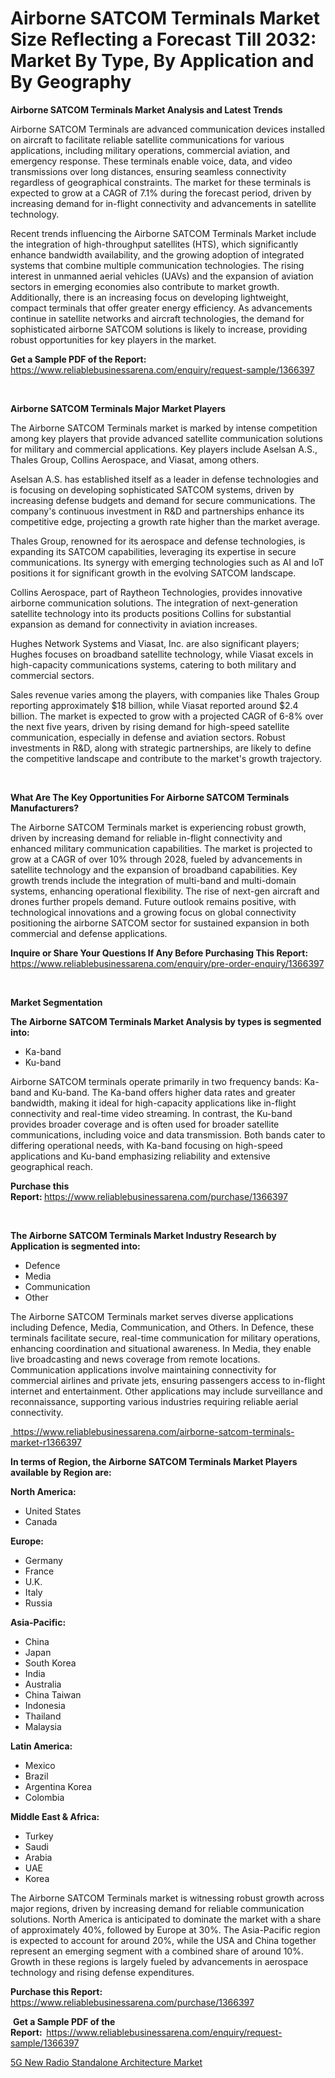 <p><h1>Airborne SATCOM Terminals Market Size Reflecting a Forecast Till 2032: Market By Type, By Application and By Geography</h1></p><p><strong>Airborne SATCOM Terminals Market Analysis and Latest Trends</strong></p>
<p><p>Airborne SATCOM Terminals are advanced communication devices installed on aircraft to facilitate reliable satellite communications for various applications, including military operations, commercial aviation, and emergency response. These terminals enable voice, data, and video transmissions over long distances, ensuring seamless connectivity regardless of geographical constraints. The market for these terminals is expected to grow at a CAGR of 7.1% during the forecast period, driven by increasing demand for in-flight connectivity and advancements in satellite technology.</p><p>Recent trends influencing the Airborne SATCOM Terminals Market include the integration of high-throughput satellites (HTS), which significantly enhance bandwidth availability, and the growing adoption of integrated systems that combine multiple communication technologies. The rising interest in unmanned aerial vehicles (UAVs) and the expansion of aviation sectors in emerging economies also contribute to market growth. Additionally, there is an increasing focus on developing lightweight, compact terminals that offer greater energy efficiency. As advancements continue in satellite networks and aircraft technologies, the demand for sophisticated airborne SATCOM solutions is likely to increase, providing robust opportunities for key players in the market.</p></p>
<p><strong>Get a Sample PDF of the Report:&nbsp;</strong> <a href="https://www.reliablebusinessarena.com/enquiry/request-sample/1366397?utm_campaign=3566&utm_medium=2&utm_source=Github&utm_content=ia&utm_term=22032025&utm_id=airborne-satcom-terminals">https://www.reliablebusinessarena.com/enquiry/request-sample/1366397</a></p>
<p>&nbsp;</p>
<p><strong>Airborne SATCOM Terminals Major Market Players</strong></p>
<p><p>The Airborne SATCOM Terminals market is marked by intense competition among key players that provide advanced satellite communication solutions for military and commercial applications. Key players include Aselsan A.S., Thales Group, Collins Aerospace, and Viasat, among others.</p><p>Aselsan A.S. has established itself as a leader in defense technologies and is focusing on developing sophisticated SATCOM systems, driven by increasing defense budgets and demand for secure communications. The company's continuous investment in R&D and partnerships enhance its competitive edge, projecting a growth rate higher than the market average.</p><p>Thales Group, renowned for its aerospace and defense technologies, is expanding its SATCOM capabilities, leveraging its expertise in secure communications. Its synergy with emerging technologies such as AI and IoT positions it for significant growth in the evolving SATCOM landscape.</p><p>Collins Aerospace, part of Raytheon Technologies, provides innovative airborne communication solutions. The integration of next-generation satellite technology into its products positions Collins for substantial expansion as demand for connectivity in aviation increases.</p><p>Hughes Network Systems and Viasat, Inc. are also significant players; Hughes focuses on broadband satellite technology, while Viasat excels in high-capacity communications systems, catering to both military and commercial sectors.</p><p>Sales revenue varies among the players, with companies like Thales Group reporting approximately $18 billion, while Viasat reported around $2.4 billion. The market is expected to grow with a projected CAGR of 6-8% over the next five years, driven by rising demand for high-speed satellite communication, especially in defense and aviation sectors. Robust investments in R&D, along with strategic partnerships, are likely to define the competitive landscape and contribute to the market's growth trajectory.</p></p>
<p>&nbsp;</p>
<p><strong>What Are The Key Opportunities For Airborne SATCOM Terminals Manufacturers?</strong></p>
<p><p>The Airborne SATCOM Terminals market is experiencing robust growth, driven by increasing demand for reliable in-flight connectivity and enhanced military communication capabilities. The market is projected to grow at a CAGR of over 10% through 2028, fueled by advancements in satellite technology and the expansion of broadband capabilities. Key growth trends include the integration of multi-band and multi-domain systems, enhancing operational flexibility. The rise of next-gen aircraft and drones further propels demand. Future outlook remains positive, with technological innovations and a growing focus on global connectivity positioning the airborne SATCOM sector for sustained expansion in both commercial and defense applications.</p></p>
<p><strong>Inquire or Share Your Questions If Any Before Purchasing This Report:</strong> <a href="https://www.reliablebusinessarena.com/enquiry/pre-order-enquiry/1366397?utm_campaign=3566&utm_medium=2&utm_source=Github&utm_content=ia&utm_term=22032025&utm_id=airborne-satcom-terminals">https://www.reliablebusinessarena.com/enquiry/pre-order-enquiry/1366397</a></p>
<p>&nbsp;</p>
<p><strong>Market Segmentation</strong></p>
<p><strong>The Airborne SATCOM Terminals Market Analysis by types is segmented into:</strong></p>
<p><ul><li>Ka-band</li><li>Ku-band</li></ul></p>
<p><p>Airborne SATCOM terminals operate primarily in two frequency bands: Ka-band and Ku-band. The Ka-band offers higher data rates and greater bandwidth, making it ideal for high-capacity applications like in-flight connectivity and real-time video streaming. In contrast, the Ku-band provides broader coverage and is often used for broader satellite communications, including voice and data transmission. Both bands cater to differing operational needs, with Ka-band focusing on high-speed applications and Ku-band emphasizing reliability and extensive geographical reach.</p></p>
<p><strong>Purchase this Report:&nbsp;</strong><a href="https://www.reliablebusinessarena.com/purchase/1366397?utm_campaign=3566&utm_medium=2&utm_source=Github&utm_content=ia&utm_term=22032025&utm_id=airborne-satcom-terminals">https://www.reliablebusinessarena.com/purchase/1366397</a></p>
<p>&nbsp;</p>
<p><strong>The Airborne SATCOM Terminals Market Industry Research by Application is segmented into:</strong></p>
<p><ul><li>Defence</li><li>Media</li><li>Communication</li><li>Other</li></ul></p>
<p><p>The Airborne SATCOM Terminals market serves diverse applications including Defence, Media, Communication, and Others. In Defence, these terminals facilitate secure, real-time communication for military operations, enhancing coordination and situational awareness. In Media, they enable live broadcasting and news coverage from remote locations. Communication applications involve maintaining connectivity for commercial airlines and private jets, ensuring passengers access to in-flight internet and entertainment. Other applications may include surveillance and reconnaissance, supporting various industries requiring reliable aerial connectivity.</p></p>
<p><a href="https://www.reliablebusinessarena.com/airborne-satcom-terminals-market-r1366397?utm_campaign=3566&utm_medium=2&utm_source=Github&utm_content=ia&utm_term=22032025&utm_id=airborne-satcom-terminals">&nbsp;https://www.reliablebusinessarena.com/airborne-satcom-terminals-market-r1366397</a></p>
<p><strong>In terms of Region, the Airborne SATCOM Terminals Market Players available by Region are:</strong></p>
<p>
    <p> <strong> North America: </strong>
        <ul>
            <li>United States</li>
            <li>Canada</li>
        </ul>
        </p> 
    <p> <strong> Europe: </strong>
        <ul>
            <li>Germany</li>
            <li>France</li>
            <li>U.K.</li>
            <li>Italy</li>
            <li>Russia</li>
        </ul>
        </p> 
    <p> <strong> Asia-Pacific: </strong>
        <ul>
            <li>China</li>
            <li>Japan</li>
            <li>South Korea</li>
            <li>India</li>
            <li>Australia</li>
            <li>China Taiwan</li>
            <li>Indonesia</li>
            <li>Thailand</li>
            <li>Malaysia</li>
        </ul>
        </p> 
    <p> <strong> Latin America: </strong>
        <ul>
            <li>Mexico</li>
            <li>Brazil</li>
            <li>Argentina Korea</li>
            <li>Colombia</li>
        </ul>
        </p> 
    <p> <strong> Middle East & Africa: </strong>
        <ul>
            <li>Turkey</li>
            <li>Saudi</li>
            <li>Arabia</li>
            <li>UAE</li>
            <li>Korea</li>
        </ul>
    </p>
    </p>
<p><p>The Airborne SATCOM Terminals market is witnessing robust growth across major regions, driven by increasing demand for reliable communication solutions. North America is anticipated to dominate the market with a share of approximately 40%, followed by Europe at 30%. The Asia-Pacific region is expected to account for around 20%, while the USA and China together represent an emerging segment with a combined share of around 10%. Growth in these regions is largely fueled by advancements in aerospace technology and rising defense expenditures.</p></p>
<p><strong>Purchase this Report: </strong><a href="https://www.reliablebusinessarena.com/purchase/1366397?utm_campaign=3566&utm_medium=2&utm_source=Github&utm_content=ia&utm_term=22032025&utm_id=airborne-satcom-terminals">https://www.reliablebusinessarena.com/purchase/1366397</a></p>
<p>&nbsp;<strong>Get a Sample PDF of the Report:&nbsp;&nbsp;</strong><a href="https://www.reliablebusinessarena.com/enquiry/request-sample/1366397?utm_campaign=3566&utm_medium=2&utm_source=Github&utm_content=ia&utm_term=22032025&utm_id=airborne-satcom-terminals">https://www.reliablebusinessarena.com/enquiry/request-sample/1366397</a></p>
<p><strong></strong></p>
<p><p><a href="https://github.com/lugnabirue/Market-Research-Report-List-1/blob/main/5g-new-radio-standalone-architecture-market.md?utm_campaign=3566&utm_medium=2&utm_source=Github&utm_content=ia&utm_term=22032025&utm_id=airborne-satcom-terminals">5G New Radio Standalone Architecture Market</a></p></p>